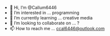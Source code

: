- 👋 Hi, I’m @Callum6446
- 👀 I’m interested in ... programming
- 🌱 I’m currently learning ... creative media
- 💞️ I’m looking to collaborate on ... ?
- 📫 How to reach me ... ccal6446@outlook.com

<!---
Callum6446/Callum6446 is a ✨ special ✨ repository because its `README.md` (this file) appears on your GitHub profile.
You can click the Preview link to take a look at your changes.
--->
